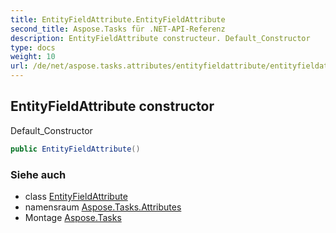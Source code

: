 ```yaml
---
title: EntityFieldAttribute.EntityFieldAttribute
second_title: Aspose.Tasks für .NET-API-Referenz
description: EntityFieldAttribute constructeur. Default_Constructor
type: docs
weight: 10
url: /de/net/aspose.tasks.attributes/entityfieldattribute/entityfieldattribute/
---
```

## EntityFieldAttribute constructor

Default_Constructor

```csharp
public EntityFieldAttribute()
```

### Siehe auch

* class [EntityFieldAttribute](../)
* namensraum [Aspose.Tasks.Attributes](../../entityfieldattribute/)
* Montage [Aspose.Tasks](../../../)


